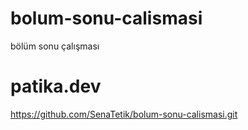 # bolum-sonu-calismasi
bölüm sonu çalışması

# patika.dev
https://github.com/SenaTetik/bolum-sonu-calismasi.git